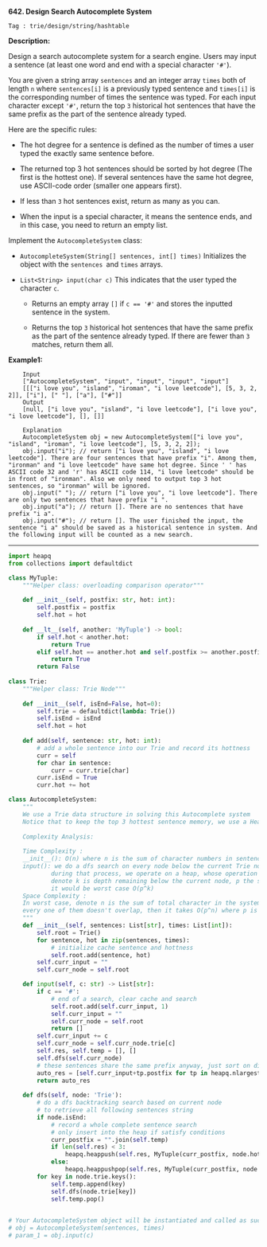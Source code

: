 **642. Design Search Autocomplete System**

```Tag : trie/design/string/hashtable```

**Description:**

Design a search autocomplete system for a search engine. Users may input a sentence (at least one word and end with a special character ```'#'```).

You are given a string array ```sentences``` and an integer array ```times``` both of length ```n``` where ```sentences[i]``` is a previously typed sentence and ```times[i]``` is the corresponding number of times the sentence was typed. For each input character except ```'#'```, return the top ```3``` historical hot sentences that have the same prefix as the part of the sentence already typed.

Here are the specific rules:

+ The hot degree for a sentence is defined as the number of times a user typed the exactly same sentence before.

+ The returned top 3 hot sentences should be sorted by hot degree (The first is the hottest one). If several sentences have the same hot degree, use ASCII-code order (smaller one appears first).

+ If less than ```3``` hot sentences exist, return as many as you can.

+ When the input is a special character, it means the sentence ends, and in this case, you need to return an empty list.

Implement the ```AutocompleteSystem``` class:

+ ```AutocompleteSystem(String[] sentences, int[] times)``` Initializes the object with the ```sentences ```and ```times``` arrays.

+ ```List<String> input(char c)``` This indicates that the user typed the character ```c```.

	+ Returns an empty array ```[]``` if ```c == '#'``` and stores the inputted sentence in the system.

	+ Returns the top ```3``` historical hot sentences that have the same prefix as the part of the sentence already typed. If there are fewer than ```3``` matches, return them all.


**Example1:**

		Input
		["AutocompleteSystem", "input", "input", "input", "input"]
		[[["i love you", "island", "iroman", "i love leetcode"], [5, 3, 2, 2]], ["i"], [" "], ["a"], ["#"]]
		Output
		[null, ["i love you", "island", "i love leetcode"], ["i love you", "i love leetcode"], [], []]

		Explanation
		AutocompleteSystem obj = new AutocompleteSystem(["i love you", "island", "iroman", "i love leetcode"], [5, 3, 2, 2]);
		obj.input("i"); // return ["i love you", "island", "i love leetcode"]. There are four sentences that have prefix "i". Among them, "ironman" and "i love leetcode" have same hot degree. Since ' ' has ASCII code 32 and 'r' has ASCII code 114, "i love leetcode" should be in front of "ironman". Also we only need to output top 3 hot sentences, so "ironman" will be ignored.
		obj.input(" "); // return ["i love you", "i love leetcode"]. There are only two sentences that have prefix "i ".
		obj.input("a"); // return []. There are no sentences that have prefix "i a".
		obj.input("#"); // return []. The user finished the input, the sentence "i a" should be saved as a historical sentence in system. And the following input will be counted as a new search.

-----------

```python
import heapq
from collections import defaultdict

class MyTuple:
    """Helper class: overloading comparison operator"""
    
    def __init__(self, postfix: str, hot: int):
        self.postfix = postfix
        self.hot = hot
    
    def __lt__(self, another: 'MyTuple') -> bool:
        if self.hot < another.hot:
            return True
        elif self.hot == another.hot and self.postfix >= another.postfix:
            return True
        return False
        
class Trie:
    """Helper class: Trie Node"""
    
    def __init__(self, isEnd=False, hot=0):
        self.trie = defaultdict(lambda: Trie())
        self.isEnd = isEnd
        self.hot = hot
    
    def add(self, sentence: str, hot: int):
        # add a whole sentence into our Trie and record its hottness
        curr = self
        for char in sentence:
            curr = curr.trie[char]
        curr.isEnd = True
        curr.hot += hot

class AutocompleteSystem:
    """
    We use a Trie data structure in solving this Autocomplete system
    Notice that to keep the top 3 hottest sentence memory, we use a Heap data structure
    
    Complexity Analysis:
    
    Time Complexity :
    __init__(): O(n) where n is the sum of character numbers in sentences
    input(): we do a dfs search on every node below the current Trie node,
            during that process, we operate on a heap, whose operation time is O(logk) = O(log3) = O(1)
            denote k is depth remaining below the current node, p the size of alphabet,
            it would be worst case O(p^k)
    Space Complexity :
    In worst case, denote n is the sum of total character in the system stored so far,
    every one of them doesn't overlap, then it takes O(p^n) where p is the size of alphabet
    """
    def __init__(self, sentences: List[str], times: List[int]):
        self.root = Trie()
        for sentence, hot in zip(sentences, times):
            # initialize cache sentence and hottness
            self.root.add(sentence, hot)
        self.curr_input = ""
        self.curr_node = self.root

    def input(self, c: str) -> List[str]:
        if c == '#':
            # end of a search, clear cache and search
            self.root.add(self.curr_input, 1)
            self.curr_input = ""
            self.curr_node = self.root
            return []
        self.curr_input += c
        self.curr_node = self.curr_node.trie[c]
        self.res, self.temp = [], []
        self.dfs(self.curr_node)
        # these sentences share the same prefix anyway, just sort on different postfix
        auto_res = [self.curr_input+tp.postfix for tp in heapq.nlargest(3, self.res)]
        return auto_res
    
    def dfs(self, node: 'Trie'):
        # do a dfs backtracking search based on current node
        # to retrieve all following sentences string
        if node.isEnd:
            # record a whole complete sentence search
            # only insert into the heap if satisfy conditions
            curr_postfix = "".join(self.temp)
            if len(self.res) < 3:
                heapq.heappush(self.res, MyTuple(curr_postfix, node.hot))
            else:
                heapq.heappushpop(self.res, MyTuple(curr_postfix, node.hot))
        for key in node.trie.keys():
            self.temp.append(key)
            self.dfs(node.trie[key])
            self.temp.pop()
        

# Your AutocompleteSystem object will be instantiated and called as such:
# obj = AutocompleteSystem(sentences, times)
# param_1 = obj.input(c)
```
